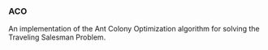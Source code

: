 ### ACO
An implementation of the Ant Colony Optimization algorithm for solving the Traveling Salesman Problem.
